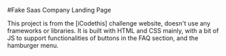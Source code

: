 #Fake Saas Company Landing Page

This project is from the [iCodethis] challenge website, doesn't use any frameworks or libraries. It is built with HTML and CSS mainly, with a bit of JS to support functionalities of buttons in the FAQ section, and the hamburger menu.